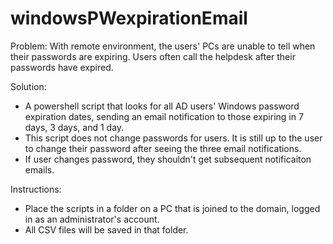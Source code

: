 # windowsPWexpirationEmail
Problem: With remote environment, the users' PCs are unable to tell when their passwords are expiring. Users often call the helpdesk after their passwords have expired.

Solution: 
- A powershell script that looks for all AD users' Windows password expiration dates, sending an email notification to those expiring in 7 days, 3 days, and 1 day. 
- This script does not change passwords for users. It is still up to the user to change their password after seeing the three email notifications. 
- If user changes password, they shouldn't get subsequent notificaiton emails.

Instructions:
- Place the scripts in a folder on a PC that is joined to the domain, logged in as an administrator's account.
- All CSV files will be saved in that folder. 
